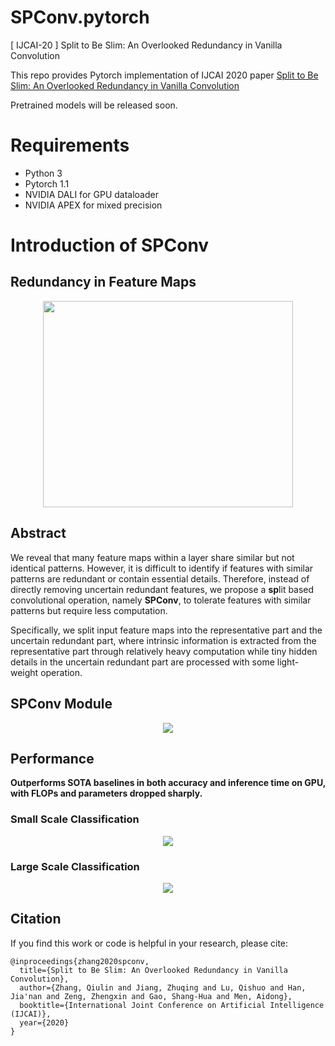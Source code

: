 # SPConv.pytorch
[ IJCAI-20 ] Split to Be Slim: An Overlooked Redundancy in Vanilla Convolution

This repo provides Pytorch implementation of IJCAI 2020 paper [Split to Be Slim: An Overlooked Redundancy in Vanilla Convolution](https://arxiv.org/abs/2006.12085)

Pretrained models will be released soon.

# Requirements
- Python 3
- Pytorch 1.1
- NVIDIA DALI for GPU dataloader 
- NVIDIA APEX for mixed precision

# Introduction of SPConv
## Redundancy in Feature Maps

<div align=center><img width='400' height='330' src="https://github.com/qiulinzhang/SPConv.pytorch/blob/master/images/redundant_feature_maps.png"/></div>

## Abstract
We reveal that many feature maps within a layer share similar but not identical patterns. However, it is difficult to identify if features with similar patterns are redundant or contain essential details. Therefore, instead of directly removing uncertain redundant features, we propose a **sp**lit based convolutional operation, namely **SPConv**, to tolerate features with similar patterns but require less computation. 

Specifically, we split input feature maps into the representative part and the uncertain redundant part, where intrinsic information is extracted from the representative part through relatively heavy computation while tiny hidden details in the uncertain redundant part are processed with some light-weight operation.

## SPConv Module

<div align=center><img src="https://github.com/qiulinzhang/SPConv.pytorch/blob/master/images/spconv_module.png"/></div>


## Performance
**Outperforms SOTA baselines in both accuracy and inference time on GPU, with FLOPs and parameters dropped sharply.**
### Small Scale Classification
<div align=center><img src="https://github.com/qiulinzhang/SPConv.pytorch/blob/master/images/cifar_10.png"/></div>

### Large Scale Classification
<div align=center><img src="https://github.com/qiulinzhang/SPConv.pytorch/blob/master/images/imagenet.png"/></div>

## Citation

If you find this work or code is helpful in your research, please cite:

```
@inproceedings{zhang2020spconv,
  title={Split to Be Slim: An Overlooked Redundancy in Vanilla Convolution},
  author={Zhang, Qiulin and Jiang, Zhuqing and Lu, Qishuo and Han, Jia'nan and Zeng, Zhengxin and Gao, Shang-Hua and Men, Aidong},
  booktitle={International Joint Conference on Artificial Intelligence (IJCAI)},
  year={2020}
}
```
